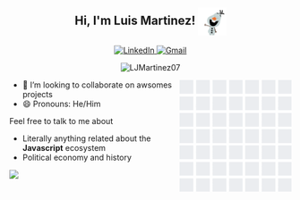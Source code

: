 <h2 align="center">Hi, I'm Luis Martinez!  
	<img width="50" align="center" src="https://raw.githubusercontent.com/LJMartinez07/LJMartinez07/master/assets/Olaf.gif"/>
</h2>
<p align="center">
	<a href="https://www.linkedin.com/in/luis-martinez-529324153/">
		<img src="https://img.shields.io/badge/-LuisMartinez-blue?style=flat-square&logo=Linkedin&logoColor=white&link=https://www.linkedin.com/in/luis-martinez-529324153/" alt="LinkedIn">
	</a>
	<a href="mailto:mrluismartinez28@gmail.com">
		<img src="https://img.shields.io/badge/-mrluismartinez28@gmail.com-c14438?style=flat&logo=Gmail&logoColor=white" alt="Gmail">
	</a>
	
</p>

<p align="center"> 
	<img src="https://github-readme-stats.vercel.app/api?username=LJMartinez07&show_icons=true&theme=vue" alt="LJMartinez07" /> 
</p>


<img align="right" src="https://raw.githubusercontent.com/LJMartinez07/LJMartinez07/master/assets/github_wall.gif" width='200'>

- 👯 I’m looking to collaborate on awsomes projects
- 😄 Pronouns: He/Him

Feel free to talk to me about

- Literally anything related about the **Javascript** ecosystem
- Political economy and history


![](https://komarev.com/ghpvc/?username=ljmartinez07&color=red)
